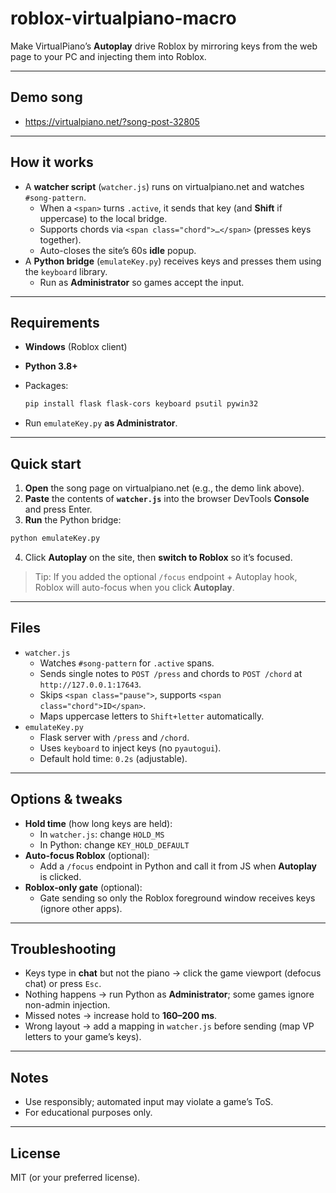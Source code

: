 # roblox-virtualpiano-macro

Make VirtualPiano’s **Autoplay** drive Roblox by mirroring keys from the web page to your PC and injecting them into Roblox.

---

## Demo song

- https://virtualpiano.net/?song-post-32805

---

## How it works

- A **watcher script** (`watcher.js`) runs on virtualpiano.net and watches `#song-pattern`.
  - When a `<span>` turns `.active`, it sends that key (and **Shift** if uppercase) to the local bridge.
  - Supports chords via `<span class="chord">…</span>` (presses keys together).
  - Auto-closes the site’s 60s **idle** popup.
- A **Python bridge** (`emulateKey.py`) receives keys and presses them using the `keyboard` library.
  - Run as **Administrator** so games accept the input.

---

## Requirements

- **Windows** (Roblox client)
- **Python 3.8+**
- Packages:
  
  ```bash
  pip install flask flask-cors keyboard psutil pywin32
  ```
  
- Run `emulateKey.py` **as Administrator**.

---

## Quick start

1. **Open** the song page on virtualpiano.net (e.g., the demo link above).
2. **Paste** the contents of **`watcher.js`** into the browser DevTools **Console** and press Enter.
3. **Run** the Python bridge:
  
  ```bash
  python emulateKey.py
  ```
  
4. Click **Autoplay** on the site, then **switch to Roblox** so it’s focused.

> Tip: If you added the optional `/focus` endpoint + Autoplay hook, Roblox will auto-focus when you click **Autoplay**.

---

## Files

- `watcher.js`
  - Watches `#song-pattern` for `.active` spans.
  - Sends single notes to `POST /press` and chords to `POST /chord` at `http://127.0.0.1:17643`.
  - Skips `<span class="pause">`, supports `<span class="chord">ID</span>`.
  - Maps uppercase letters to `Shift+letter` automatically.
- `emulateKey.py`
  - Flask server with `/press` and `/chord`.
  - Uses `keyboard` to inject keys (no `pyautogui`).
  - Default hold time: `0.2s` (adjustable).

---

## Options & tweaks

- **Hold time** (how long keys are held):
  - In `watcher.js`: change `HOLD_MS`
  - In Python: change `KEY_HOLD_DEFAULT`
- **Auto-focus Roblox** (optional):
  - Add a `/focus` endpoint in Python and call it from JS when **Autoplay** is clicked.
- **Roblox-only gate** (optional):
  - Gate sending so only the Roblox foreground window receives keys (ignore other apps).

---

## Troubleshooting

- Keys type in **chat** but not the piano → click the game viewport (defocus chat) or press `Esc`.
- Nothing happens → run Python as **Administrator**; some games ignore non-admin injection.
- Missed notes → increase hold to **160–200 ms**.
- Wrong layout → add a mapping in `watcher.js` before sending (map VP letters to your game’s keys).

---

## Notes

- Use responsibly; automated input may violate a game’s ToS.
- For educational purposes only.

---

## License

MIT (or your preferred license).